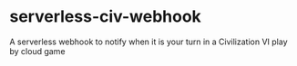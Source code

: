 # serverless-civ-webhook
A serverless webhook to notify when it is your turn in a Civilization VI play by cloud game
